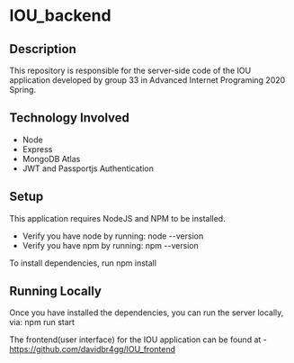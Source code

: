 # IOU_backend

## Description
This repository is responsible for the server-side code of the IOU application developed by group 33 in Advanced Internet Programing 2020 Spring. 

## Technology Involved
- Node
- Express
- MongoDB Atlas
- JWT and Passportjs Authentication 

## Setup
This application requires NodeJS and NPM to be installed.

- Verify you have node by running: node --version
- Verify you have npm by running: npm --version

To install dependencies, run npm install

## Running Locally
Once you have installed the dependencies, you can run the server locally, via: npm run start

The frontend(user interface) for the IOU application can be found at - https://github.com/davidbr4gg/IOU_frontend